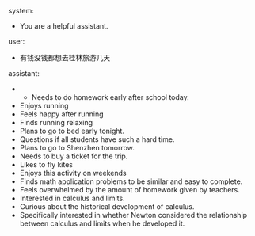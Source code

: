 system: 
- You are a helpful assistant. 

user: 
- 有钱没钱都想去桂林旅游几天 

assistant: 
- - Needs to do homework early after school today.
- Enjoys running
- Feels happy after running
- Finds running relaxing
- Plans to go to bed early tonight.
- Questions if all students have such a hard time.
- Plans to go to Shenzhen tomorrow.
- Needs to buy a ticket for the trip.
- Likes to fly kites
- Enjoys this activity on weekends
- Finds math application problems to be similar and easy to complete.
- Feels overwhelmed by the amount of homework given by teachers.
- Interested in calculus and limits.
- Curious about the historical development of calculus.
- Specifically interested in whether Newton considered the relationship between calculus and limits when he developed it.
 
